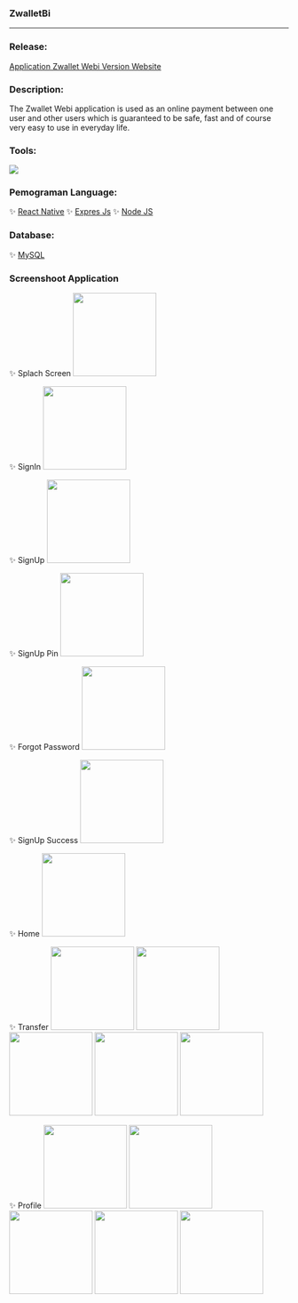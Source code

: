 ### ZwalletBi

---

### Release:

[Application Zwallet Webi Version Website](https://bit.ly/zwallett)

### Description:

The Zwallet Webi application is used as an online payment between one user and other users which is guaranteed to be safe, fast and of course very easy to use in everyday life.

### Tools:

<img src="https://camo.githubusercontent.com/843045709ac42b1dc5098443b2c95c78206d6eeda2ef8e1e0630756b061f6b8e/68747470733a2f2f696d672e736869656c64732e696f2f62616467652f54657874253230456469746f722d56697375616c25323053747564696f253230436f64652d626c75653f266c6f676f3d76697375616c25323073747564696f253230636f6465266c6f676f436f6c6f723d626c7565">

### Pemograman Language:

✨ [React Native](https://reactnative.dev/)
✨ [Expres Js](https://expressjs.com/)
✨ [Node JS](https://nodejs.org/en/)

### Database:

✨ [MySQL](https://www.mysql.com/)

### Screenshoot Application

✨ Splach Screen
<img src="https://user-images.githubusercontent.com/46896802/101994784-afdcbd80-3cf7-11eb-8b5a-360eb7824c60.jpg" width="150">

✨ SignIn
<img src="https://user-images.githubusercontent.com/46896802/101994798-ea465a80-3cf7-11eb-8535-0a4499a97945.jpg" width="150">

✨ SignUp
<img src="https://user-images.githubusercontent.com/46896802/101995792-452f8000-3cff-11eb-8350-83813156986a.jpg" width="150">

✨ SignUp Pin
<img src="https://user-images.githubusercontent.com/46896802/101994878-85d7cb00-3cf8-11eb-8cdf-e94da4bf22ec.jpg" width="150">

✨ Forgot Password
<img src="https://user-images.githubusercontent.com/46896802/101995639-00efb000-3cfe-11eb-9fe9-8a97b6f92865.jpg" width="150">

✨ SignUp Success
<img src="https://user-images.githubusercontent.com/46896802/101995636-faf9cf00-3cfd-11eb-8f05-2c3ff5c18c4f.jpg" width="150">

✨ Home
<img src="https://user-images.githubusercontent.com/46896802/101994806-f500ef80-3cf7-11eb-9a6c-f5234f8e5ae5.jpg" width="150">

✨ Transfer
<img src="https://user-images.githubusercontent.com/46896802/101995123-5fb32a80-3cfa-11eb-9368-8b018be39a98.jpg" width="150">
<img src="https://user-images.githubusercontent.com/46896802/101994850-4f9a4b80-3cf8-11eb-8760-e5dc4a71fc69.jpg" width="150">
<img src="https://user-images.githubusercontent.com/46896802/101994847-48733d80-3cf8-11eb-94d0-10a36f47192e.jpg" width="150">
<img src="https://user-images.githubusercontent.com/46896802/101994839-35606d80-3cf8-11eb-9ec7-e06a175c08ed.jpg" width="150">
<img src="https://user-images.githubusercontent.com/46896802/101994843-40b39900-3cf8-11eb-9c81-3468dd12c07e.jpg" width="150">

✨ Profile
<img src="https://user-images.githubusercontent.com/46896802/101994826-1cf05300-3cf8-11eb-9b37-c020a0f4fc6c.jpg" width="150">
<img src="https://user-images.githubusercontent.com/46896802/101994868-76f11880-3cf8-11eb-812c-8951bdd2542f.jpg" width="150">
<img src="https://user-images.githubusercontent.com/46896802/101994856-604ac180-3cf8-11eb-9f87-d5b1ff3ad474.jpg" width="150">
<img src="https://user-images.githubusercontent.com/46896802/101994859-680a6600-3cf8-11eb-9340-5e9cb89c3a85.jpg" width="150">
<img src="https://user-images.githubusercontent.com/46896802/101994860-6e98dd80-3cf8-11eb-922a-2085d9128837.jpg" width="150">
